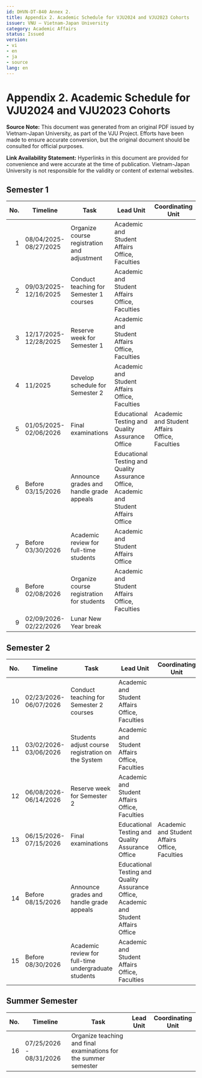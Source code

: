 ```yaml
---
id: DHVN-DT-840 Annex 2.
title: Appendix 2. Academic Schedule for VJU2024 and VJU2023 Cohorts
issuer: VNU – Vietnam-Japan University
category: Academic Affairs
status: Issued
version:
- vi
- en
- ja
- source
lang: en
---
```


# Appendix 2. Academic Schedule for VJU2024 and VJU2023 Cohorts

<div class="source-note">
  <p>
    <strong>Source Note:</strong> This document was generated from an original PDF issued by Vietnam-Japan University, as part of the VJU Project. Efforts have been made to ensure accurate conversion, but the original document should be consulted for official purposes.
  </p>
  <p>
    <strong>Link Availability Statement:</strong> Hyperlinks in this document are provided for convenience and were accurate at the time of publication. Vietnam-Japan University is not responsible for the validity or content of external websites.
  </p>
</div>

## Semester 1

| No. | Timeline | Task | Lead Unit | Coordinating Unit |
|---:|---|---|---|---|
| 1 | 08/04/2025-08/27/2025 | Organize course registration and adjustment | Academic and Student Affairs Office, Faculties | |
| 2 | 09/03/2025-12/16/2025 | Conduct teaching for Semester 1 courses | Academic and Student Affairs Office, Faculties | |
| 3 | 12/17/2025-12/28/2025 | Reserve week for Semester 1 | Academic and Student Affairs Office, Faculties | |
| 4 | 11/2025 | Develop schedule for Semester 2 | Academic and Student Affairs Office, Faculties | |
| 5 | 01/05/2025-02/06/2026 | Final examinations | Educational Testing and Quality Assurance Office | Academic and Student Affairs Office, Faculties |
| 6 | Before 03/15/2026 | Announce grades and handle grade appeals | Educational Testing and Quality Assurance Office, Academic and Student Affairs Office | |
| 7 | Before 03/30/2026 | Academic review for full-time students | Academic and Student Affairs Office | |
| 8 | Before 02/08/2026 | Organize course registration for students | Academic and Student Affairs Office, Faculties | |
| 9 | 02/09/2026-02/22/2026 | Lunar New Year break | | |

## Semester 2

| No. | Timeline | Task | Lead Unit | Coordinating Unit |
|---:|---|---|---|---|
| 10 | 02/23/2026-06/07/2026 | Conduct teaching for Semester 2 courses | Academic and Student Affairs Office, Faculties | |
| 11 | 03/02/2026-03/06/2026 | Students adjust course registration on the System | Academic and Student Affairs Office, Faculties | |
| 12 | 06/08/2026-06/14/2026 | Reserve week for Semester 2 | Academic and Student Affairs Office, Faculties | |
| 13 | 06/15/2026-07/15/2026 | Final examinations | Educational Testing and Quality Assurance Office | Academic and Student Affairs Office, Faculties |
| 14 | Before 08/15/2026 | Announce grades and handle grade appeals | Educational Testing and Quality Assurance Office, Academic and Student Affairs Office | |
| 15 | Before 08/30/2026 | Academic review for full-time undergraduate students | Academic and Student Affairs Office, Faculties | |

## Summer Semester

| No. | Timeline | Task | Lead Unit | Coordinating Unit |
|---:|---|---|---|---|
| 16 | 07/25/2026 - 08/31/2026 | Organize teaching and final examinations for the summer semester | | |
